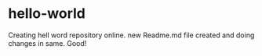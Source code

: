 # hello-world
Creating hell word repository online.
new Readme.md file created and doing changes in same.
Good!
